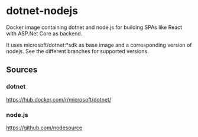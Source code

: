 # dotnet-nodejs
Docker image containing dotnet and node.js for building SPAs like React with ASP.Net Core as backend.

It uses microsoft/dotnet:*sdk as base image and a corresponding version of nodejs. See the different branches for supported versions.

## Sources

### dotnet
https://hub.docker.com/r/microsoft/dotnet/

### node.js
https://github.com/nodesource